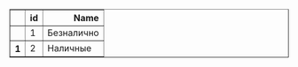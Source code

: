 <html>
<body>
<table border="1" class="dataframe">
  <thead>
    <tr style="text-align: right;">
    <th></th>
    <th>id</th>
    <th>Name</th>
    </tr>
 </thead> 
 <tbody>
   <tr>
     <th></th>
     <td>1</td>
     <td>Безналично</td>
   </tr>
   <tr>
     <th>1</th>
     <td>2</td>
     <td>Наличные</td>
   </tr>
  </tbody> 
</table>
</body
</html>
